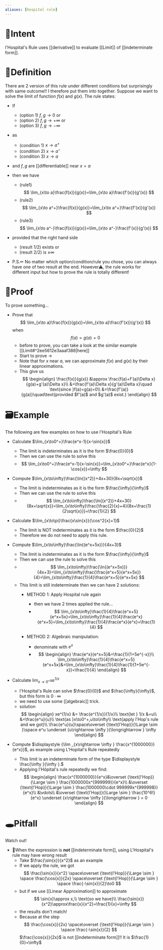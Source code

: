 ```yaml
---
aliases: [hospital rule]
---
```


# 🎯Intent
l'Hospital's Rule uses [[derivative]] to evaluate [[Limit]] of [[indeterminate form]].

# 📝Definition
There are 2 version of this rule under different conditions but surprisingly with same outcome!! I therefore put them into together. Suppose we want to solve the limit of function $f(x)$ and $g(x)$. The rule states:
- If
    - (option 1) $f,g\to0$ or
    - (option 2) $f,g\to+\infty$ or
    - (option 3) $f,g\to-\infty$
    
- as
    - (condition 1) $x\to a^+$
    - (condition 2) $x\to a^-$
    - (condition 3) $x\to a$
    
- and $f,g$ are [[differentiable]] near $x=a$
- then we have
    - (rule1)
      $$
      \lim_{x\to a}\frac{f(x)}{g(x)}=\lim_{x\to a}\frac{f'(x)}{g'(x)}
      $$
    - (rule2)
      $$
      \lim_{x\to a^+}\frac{f(x)}{g(x)}=\lim_{x\to a^+}\frac{f'(x)}{g'(x)}
      $$
    - (rule3)
      $$
      \lim_{x\to a^-}\frac{f(x)}{g(x)}=\lim_{x\to a^-}\frac{f'(x)}{g'(x)}
      $$
    
- provided that the right hand side
    - (result 1/2) exists or
    - (result 2/2) is $\pm\infty$
    
- P.S.✏ No matter which option/condition/rule you chose, you can always have one of two result at the end. However⚠, the rule works for different input but how to prove the rule is totally different!

# 📏Proof 
To prove something...
- Prove that
  $$
  \lim_{x\to a}\frac{f(x)}{g(x)}=\lim_{x\to a}\frac{f'(x)}{g'(x)}
  $$
  when
  $$
  f(a)=g(a)=0
  $$
    - before to prove, you can take a look at the similar example [[Limit#^2ee5612e3aaaf388|here]]
    - Start to prove ->
    - Note that for $x$ near $a$, we can approximate $f(x)$ and $g(x)$ by their linear approximations.
    - This give us
      $$
      \begin{align}
      \frac{f(x)}{g(x)} &\approx \frac{f(a)+f'(a)\Delta x}{g(a)+g'(a)\Delta x}\\
      &=\frac{f'(a)\Delta x}{g'(a)\Delta x}\quad \text{since }f(a)=g(a)=0\\
      &=\frac{f'(a)}{g(a)}\quad\text{provided $f'(a)$ and $g'(a)$ exist.}
      \end{align}
      $$
    
# 🗃Example
The following are few examples on how to use l'Hospital's Rule
- Calculate $\lim_{x\to0^+}\frac{e^x-1}{x-\sin{x}}$
    - The limit is indeterminates as it is the form $\frac{0}{0}$
    - Then we can use the rule to solve this
    - $$
      \lim_{x\to0^+}\frac{e^x-1}{x-\sin{x}}=\lim_{x\to0^+}\frac{e^x}{1-\cos{x}}=\infty
      $$
    
- Compute $\lim_{x\to\infty}\frac{\ln{(x^2)}+4x+30}{8x+\sqrt{x}}$
    - The limit is indeterminates as it is the form $\frac{\infty}{\infty}$
    - Then we can use the rule to solve this
    - $$
      \lim_{x\to\infty}\frac{\ln{(x^2)}+4x+30}{8x+\sqrt{x}}=\lim_{x\to\infty}\frac{\frac{2}{x}+4}{8x+\frac{1}{2\sqrt{x}}}=\frac{1}{2}
      $$
    
- Calculate $\lim_{x\to\pi}\frac{x\sin{x}}{\cos^2{x}+1}$
    - The limit is NOT indeterminates as it is the form $\frac{0}{2}$
    - Therefore we do not need to apply this rule.
    
- Compute $\lim_{x\to\infty}\frac{\ln{(e^x+5x)}}{4x+3}$
    - The limit is indeterminates as it is the form $\frac{\infty}{\infty}$
    - Then we can use the rule to solve this
    - $$
      \lim_{x\to\infty}\frac{\ln{(e^x+5x)}}{4x+3}=\lim_{x\to\infty}\frac{\frac{e^x+5}{e^x+5x}}{4}=\lim_{x\to\infty}\frac{1}{4}\frac{e^x+5}{e^x+5x}
      $$
    - This limit is still indeterminate then we can have 2 solutions:
        - METHOD 1: Apply Hospital rule again
            - then we have 2 times applied the rule...
            - $$
              \lim_{x\to\infty}\frac{1}{4}\frac{e^x+5}{e^x+5x}=\lim_{x\to\infty}\frac{1}{4}\frac{e^x}{e^x+5}=\lim_{x\to\infty}\frac{1}{4}\frac{e^x}{e^x}=\frac{1}{4}
              $$
            
        - METHOD 2: Algebraic manipulation:
            - denominate with $e^x$
            - $$
              \begin{align}
              \frac{e^x}{e^x+5}&=\frac{1}{1+5e^{-x}}\\
              \lim_{x\to\infty}\frac{1}{4}\frac{e^x+5}{e^x+5x}&=\lim_{x\to\infty}\frac{1}{4}\frac{1}{1+5e^{-x}}=\frac{1}{4}
              \end{align}
              $$
            
- Calculate $\lim_{x\to0^+}xe^{1/x}$
    - l'Hospital's Rule can solve $\frac{0}{0}$ and $\frac{\infty}{\infty}$, but this form is $0\cdot\infty$
    - we need to use some [[algebraic]] trick.
    - solution
      $$
      \begin{align}
      xe^{1/x} &= \frac{e^{1/x}}{1/x}\\ 
      \text{let } 1/x &=u\\
      &=\frac{e^u}{u}\\
      \text{as }x\to0^+,u\to\infty\\
      \text{apply l'Hop's rule and we got}\\
      \frac{e^u}{u}\space\overset {\text{l'Hop}}{\Large \sim }\space e^u \underset {u\rightarrow \infty }{\longrightarrow } \infty
      \end{align}
      $$
    
- Compute $\displaystyle {\lim _{x\rightarrow \infty } \frac{x^{1000000}}{e^x}}$, as example using L'Hopital's Rule repeatedly
    - This limit is an indeterminate form of the type $\displaystyle \frac{\infty }{\infty }.$
    - Applying l'Hôpital's rule repeatedly we find:
      $$
      \begin{align}
      \frac{x^{1000000}}{e^x}&\overset {\text{l'Hop}}{\Large \sim } \frac{1000000x^{999999}}{e^x}\\
      &\overset {\text{l'Hop}}{\Large \sim } \frac{1000000\cdot 999999x^{999998}}{e^x}\\
      &\vdots\\
      &\overset {\text{l'Hop}}{\Large \sim } \frac{10^6!}{e^x} \underset {x\rightarrow \infty }{\longrightarrow } = 0
      \end{align}
      $$
    
# 🕳Pitfall
Watch out!
- 📌When the expression is **not** [[indeterminate form]], using L'Hospital's rule may have wrong result
    - Take $\frac{\sin{x}}{x^2}$ as an example
    - If we apply the rule, we got
      $$
      \frac{\sin{x}}{x^2} 
      \space\overset {\text{l'Hop}}{\Large \sim } \space
      \frac{\cos{x}}{2x}
      \space\overset {\text{l'Hop}}{\Large \sim } \space
      \frac{-\sin{x}}{2}\to0
      $$
    - but if we use [[Linear Approximation]] to approximate
      $$
      \sin{x}\approx x,\\
      \text{so we have}\\
      \frac{\sin{x}}{x^2}\approx\frac{x}{x^2}=\frac{1}{x}=\infty
      $$
    - the results don't match!
    - Because at the step
      $$
      \frac{\cos{x}}{2x}
      \space\overset {\text{l'Hop}}{\Large \sim } \space
      \frac{-\sin{x}}{2}
      $$
      $\frac{\cos{x}}{2x}$ is not [[indeterminate form]]!! It is $\frac{1}{0}=\infty$
    